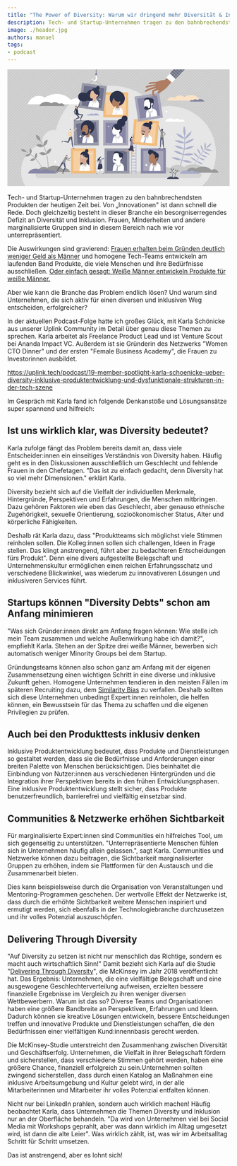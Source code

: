 ```yaml
---
title: "The Power of Diversity: Warum wir dringend mehr Diversität & Inklusion in der Tech-Branche brauchen"
description: Tech- und Startup-Unternehmen tragen zu den bahnbrechendsten Produkten der heutigen Zeit bei. Von „Innovationen" ist dann schnell die Rede.
image: ./header.jpg
authors: manuel
tags:
- podcast
---
```


![](header.jpg)

Tech- und Startup-Unternehmen tragen zu den bahnbrechendsten Produkten der heutigen Zeit bei. Von „Innovationen" ist dann schnell die Rede. Doch gleichzeitig besteht in dieser Branche ein besorgniserregendes Defizit an Diversität und Inklusion. Frauen, Minderheiten und andere marginalisierte Gruppen sind in diesem Bereich nach wie vor unterrepräsentiert.

Die Auswirkungen sind gravierend: [Frauen erhalten beim Gründen deutlich weniger Geld als Männer](https://t3n.de/news/kau-geld-gruenderinnen-europas-startup-szene-maennerdomaene-1558487/) und homogene Tech-Teams entwickeln am laufenden Band Produkte, die viele Menschen und ihre Bedürfnisse ausschließen. [Oder einfach gesagt: Weiße Männer entwickeln Produkte für weiße Männer.](https://www.geo.de/amp/wissen/forschung-und-technik/gender-data-gap--warum-die-datenluecke-so-gefaehrlich-sein-kann-33452236.html)

Aber wie kann die Branche das Problem endlich lösen? Und warum sind Unternehmen, die sich aktiv für einen diversen und inklusiven Weg entscheiden, erfolgreicher?

In der aktuellen Podcast-Folge hatte ich großes Glück, mit Karla Schönicke aus unserer Uplink Community im Detail über genau diese Themen zu sprechen. Karla arbeitet als Freelance Product Lead und ist Venture Scout bei Ananda Impact VC. Außerdem ist sie Gründerin des Netzwerks "Women CTO Dinner" und der ersten "Female Business Academy", die Frauen zu Investorinnen ausbildet.

<emb>https://uplink.tech/podcast/19-member-spotlight-karla-schoenicke-ueber-diversity-inklusive-produktentwicklung-und-dysfunktionale-strukturen-in-der-tech-szene</emb>

Im Gespräch mit Karla fand ich folgende Denkanstöße und Lösungsansätze super spannend und hilfreich:

## Ist uns wirklich klar, was Diversity bedeutet?

Karla zufolge fängt das Problem bereits damit an, dass viele Entscheider:innen ein einseitiges Verständnis von Diversity haben. Häufig geht es in den Diskussionen ausschließlich um Geschlecht und fehlende Frauen in den Chefetagen. "Das ist zu einfach gedacht, denn Diversity hat so viel mehr Dimensionen." erklärt Karla.

Diversity bezieht sich auf die Vielfalt der individuellen Merkmale, Hintergründe, Perspektiven und Erfahrungen, die Menschen mitbringen. Dazu gehören Faktoren wie eben das Geschlecht, aber genauso ethnische Zugehörigkeit, sexuelle Orientierung, sozioökonomischer Status, Alter und körperliche Fähigkeiten.

Deshalb rät Karla dazu, dass "Produktteams sich möglichst viele Stimmen reinholen sollen. Die Kolleg:innen sollen sich challengen, Ideen in Frage stellen. Das klingt anstrengend, führt aber zu bedachteren Entscheidungen fürs Produkt". Denn eine divers aufgestellte Belegschaft und Unternehmenskultur ermöglichen einen reichen Erfahrungsschatz und verschiedene Blickwinkel, was wiederum zu innovativeren Lösungen und inklusiveren Services führt.

## Startups können "Diversity Debts" schon am Anfang minimieren

"Was sich Gründer:innen direkt am Anfang fragen können: Wie stelle ich mein Team zusammen und welche Außenwirkung habe ich damit?", empfiehlt Karla. Stehen an der Spitze drei weiße Männer, bewerben sich automatisch weniger Minority Groups bei dem Startup.

Gründungsteams können also schon ganz am Anfang mit der eigenen Zusammensetzung einen wichtigen Schritt in eine diverse und inklusive Zukunft gehen. Homogene Unternehmen tendieren in den meisten Fällen im späteren Recruiting dazu, dem [Similarity Bias](https://neuroleadership.com/your-brain-at-work/seeds-model-biases-affect-decision-making/) zu verfallen. Deshalb sollten sich diese Unternehmen unbedingt Expert:innen reinholen, die helfen können, ein Bewusstsein für das Thema zu schaffen und die eigenen Privilegien zu prüfen.

## Auch bei den Produkttests inklusiv denken

Inklusive Produktentwicklung bedeutet, dass Produkte und Dienstleistungen so gestaltet werden, dass sie die Bedürfnisse und Anforderungen einer breiten Palette von Menschen berücksichtigen. Dies beinhaltet die Einbindung von Nutzer:innen aus verschiedenen Hintergründen und die Integration ihrer Perspektiven bereits in den frühen Entwicklungsphasen. Eine inklusive Produktentwicklung stellt sicher, dass Produkte benutzerfreundlich, barrierefrei und vielfältig einsetzbar sind.

## Communities & Netzwerke erhöhen Sichtbarkeit

Für marginalisierte Expert:innen sind Communities ein hilfreiches Tool, um sich gegenseitig zu unterstützen. "Unterrepräsentierte Menschen fühlen sich in Unternehmen häufig allein gelassen.", sagt Karla. Communities und Netzwerke können dazu beitragen, die Sichtbarkeit marginalisierter Gruppen zu erhöhen, indem sie Plattformen für den Austausch und die Zusammenarbeit bieten.

Dies kann beispielsweise durch die Organisation von Veranstaltungen und Mentoring-Programmen geschehen. Der wertvolle Effekt der Netzwerke ist, dass durch die erhöhte Sichtbarkeit weitere Menschen inspiriert und ermutigt werden, sich ebenfalls in der Technologiebranche durchzusetzen und ihr volles Potenzial auszuschöpfen.

## Delivering Through Diversity

"Auf Diversity zu setzen ist nicht nur menschlich das Richtige, sondern es macht auch wirtschaftlich Sinn!" Damit bezieht sich Karla auf die Studie "[Delivering Through Diversity](https://www.mckinsey.com/capabilities/people-and-organizational-performance/our-insights/delivering-through-diversity)", die McKinsey im Jahr 2018 veröffentlicht hat. Das Ergebnis: Unternehmen, die eine vielfältige Belegschaft und eine ausgewogene Geschlechterverteilung aufweisen, erzielten bessere finanzielle Ergebnisse im Vergleich zu ihren weniger diversen Wettbewerbern. Warum ist das so? Diverse Teams und Organisationen haben eine größere Bandbreite an Perspektiven, Erfahrungen und Ideen. Dadurch können sie kreative Lösungen entwickeln, bessere Entscheidungen treffen und innovative Produkte und Dienstleistungen schaffen, die den Bedürfnissen einer vielfältigen Kund:innennbasis gerecht werden.

Die McKinsey-Studie unterstreicht den Zusammenhang zwischen Diversität und Geschäftserfolg. Unternehmen, die Vielfalt in ihrer Belegschaft fördern und sicherstellen, dass verschiedene Stimmen gehört werden, haben eine größere Chance, finanziell erfolgreich zu sein.Unternehmen sollten zwingend sicherstellen, dass durch einen Katalog an Maßnahmen eine inklusive Arbeitsumgebung und Kultur gelebt wird,  in der alle Mitarbeiterinnen und Mitarbeiter ihr volles Potenzial entfalten können.

Nicht nur bei LinkedIn prahlen, sondern auch wirklich machen!
Häufig beobachtet Karla, dass Unternehmen die Themen Diversity und Inklusion nur an der Oberfläche behandeln. "Da wird von Unternehmen viel bei Social Media mit Workshops geprahlt, aber was dann wirklich im Alltag umgesetzt wird, ist dann die alte Leier". Was wirklich zählt, ist, was wir im Arbeitsalltag Schritt für Schritt umsetzen.

Das ist anstrengend, aber es lohnt sich!
